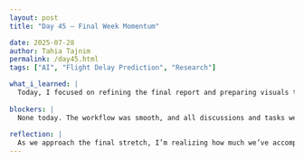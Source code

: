 ```yaml
---
layout: post
title: "Day 45 – Final Week Momentum"

date: 2025-07-28
author: Tahia Tajnim
permalink: /day45.html
tags: ["AI", "Flight Delay Prediction", "Research"]   

what_i_learned: |
  Today, I focused on refining the final report and preparing visuals that summarize our entire summer project. I gained a clearer understanding of how to structure technical documentation and articulate model performance, system architecture, and challenges effectively. I also reviewed our data pipeline, from FAA and weather data ingestion to model deployment using XGBoost and Flask. Additionally, I revisited the LSTM time series model section to ensure clarity in explaining its strengths and limitations. I also practiced presenting the final slide deck to enhance my delivery and ensure alignment with the project goals.
  
blockers: |  
  None today. The workflow was smooth, and all discussions and tasks were productive.
  
reflection: |
  As we approach the final stretch, I’m realizing how much we’ve accomplished from handling 8M+ flight records to developing a climate-aware delay prediction dashboard. Even with limited computing resources and diverse backgrounds on the team, we collaborated well and built something impactful. I'm proud of the effort we've all put in, and I'm more confident now in applying AI to real-world problems. This experience has not only strengthened my technical skills in machine learning and data analysis but also improved my ability to communicate and work collaboratively in a research environment. Looking back, each challenge taught me something valuable, and I feel more prepared to take on future interdisciplinary projects.
---
```


